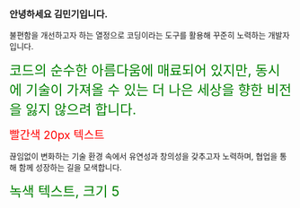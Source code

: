 ### 안녕하세요 김민기입니다.

불편함을 개선하고자 하는 열정으로 코딩이라는 도구를 활용해 꾸준히 노력하는 개발자입니다. 


<p><font color="green" size="5">코드의 순수한 아름다움에 매료되어 있지만, 동시에 기술이 가져올 수 있는 더 나은 세상을 향한 비전을 잃지 않으려 합니다. </font></p>

<span style="color:red; font-size:20px">빨간색 20px 텍스트</span>


끊임없이 변화하는 기술 환경 속에서 유연성과 창의성을 갖추고자 노력하며, 협업을 통해 함께 성장하는 길을 모색합니다.
<p><font color="green" size="5">녹색 텍스트, 크기 5</font></p>


<!--
**mimgggg4444/mimgggg4444** is a ✨ _special_ ✨ repository because its `README.md` (this file) appears on your GitHub profile.

Here are some ideas to get you started:

- 🔭 I’m currently working on ...
- 🌱 I’m currently learning ...
- 👯 I’m looking to collaborate on ...
- 🤔 I’m looking for help with ...
- 💬 Ask me about ...
- 📫 How to reach me: ...
- 😄 Pronouns: ...
- ⚡ Fun fact: ...
-->
